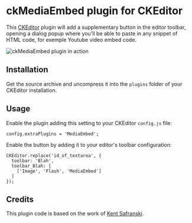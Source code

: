 ckMediaEmbed plugin for CKEditor
================================

This [CKEditor](http://ckeditor.com/) plugin will add a supplementary button in the editor toolbar, opening a dialog popup where you'll be able to paste in any snippet of HTML code, for exemple Youtube video embed code.

![ckMediaEmbed plugin in action](http://files.droplr.com/files/6619162/rtLeS.ckMediaEmbed.png)

Installation
------------

Get the source archive and uncompress it into the `plugins` folder of your CKEditor installation.

Usage
-----

Enable the plugin adding this setting to your CKEditor `config.js` file:

    config.extraPlugins = 'MediaEmbed';

Enable the button by adding it to your editor's toolbar configuration:

    CKEditor.replace('id_of_textarea', {
      toolbar: 'Blah',
      toolbar_Blah: [
        ['Image', 'Flash', 'MediaEmbed']
      ]
    });

Credits
-------

This plugin code is based on the work of [Kent Safranski](http://www.fluidbyte.net/index.php?view=embed-youtube-vimeo-etc-into-ckeditor).
